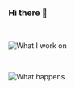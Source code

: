 ### Hi there 👋

<!--
**KB-perByte/KB-perByte** is a ✨ _special_ ✨ repository because its `README.md` (this file) appears on your GitHub profile.

Here are some ideas to get you started:

- 🔭 I’m currently working on ...
- 🌱 I’m currently learning ...
- 👯 I’m looking to collaborate on ...
- 🤔 I’m looking for help with ...
- 💬 Ask me about ...
- 📫 How to reach me: ...
- 😄 Pronouns: ...
- ⚡ Fun fact: ...
-->

<br />

![What I work on](https://github-readme-stats.vercel.app/api/top-langs/?username=kb-perbyte&layout=compact&theme=tokyonight)

<br />

![What happens](https://github-readme-stats.vercel.app/api?username=kb-perbyte&theme=tokyonight&show_icons=true&include_all_commits=true)
